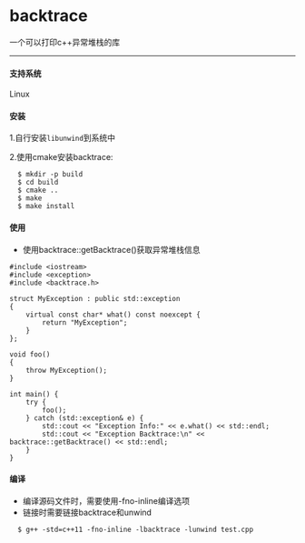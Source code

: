 # backtrace
一个可以打印c++异常堆栈的库

----

#### 支持系统

Linux

#### 安装

1.自行安装`libunwind`到系统中

2.使用cmake安装backtrace:
  
```
  $ mkdir -p build
  $ cd build
  $ cmake ..
  $ make
  $ make install
```

#### 使用

* 使用backtrace::getBacktrace()获取异常堆栈信息

```
#include <iostream>
#include <exception>
#include <backtrace.h>

struct MyException : public std::exception
{
    virtual const char* what() const noexcept {
        return "MyException";
    }
};

void foo()
{
    throw MyException();
}

int main() {
    try {
        foo();
    } catch (std::exception& e) {
        std::cout << "Exception Info:" << e.what() << std::endl;
        std::cout << "Exception Backtrace:\n" << backtrace::getBacktrace() << std::endl;
    }
}
```

#### 编译

* 编译源码文件时，需要使用-fno-inline编译选项
* 链接时需要链接backtrace和unwind

```
  $ g++ -std=c++11 -fno-inline -lbacktrace -lunwind test.cpp
```

